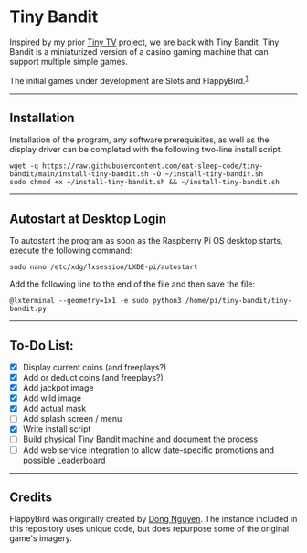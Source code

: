 # Tiny Bandit

Inspired by my prior [Tiny TV](https://github.com/eat-sleep-code/tiny-tv) project, we are back with Tiny Bandit.  Tiny Bandit is a miniaturized version of a casino gaming machine that can support multiple simple games.  

The initial games under development are Slots and FlappyBird.<sup>[1](#footnote01)</sup>     

---

## Installation

Installation of the program, any software prerequisites, as well as the display driver can be completed with the following two-line install script.

```
wget -q https://raw.githubusercontent.com/eat-sleep-code/tiny-bandit/main/install-tiny-bandit.sh -O ~/install-tiny-bandit.sh
sudo chmod +x ~/install-tiny-bandit.sh && ~/install-tiny-bandit.sh
```

---


## Autostart at Desktop Login

To autostart the program as soon as the Raspberry Pi OS desktop starts, execute the following command:

```
sudo nano /etc/xdg/lxsession/LXDE-pi/autostart
```

Add the following line to the end of the file and then save the file:

```
@lxterminal --geometry=1x1 -e sudo python3 /home/pi/tiny-bandit/tiny-bandit.py
```

---

## To-Do List:

- [X] Display current coins (and freeplays?)
- [X] Add or deduct coins (and freeplays?)
- [X] Add jackpot image 
- [X] Add wild image 
- [X] Add actual mask
- [ ] Add splash screen / menu
- [X] Write install script
- [ ] Build physical Tiny Bandit machine and document the process
- [ ] Add web service integration to allow date-specific promotions and possible Leaderboard

---
## Credits

FlappyBird was originally created by [Dong Nguyen](https://dotgears.com).  The instance included in this repository uses unique code, but does repurpose some of the original game's imagery.